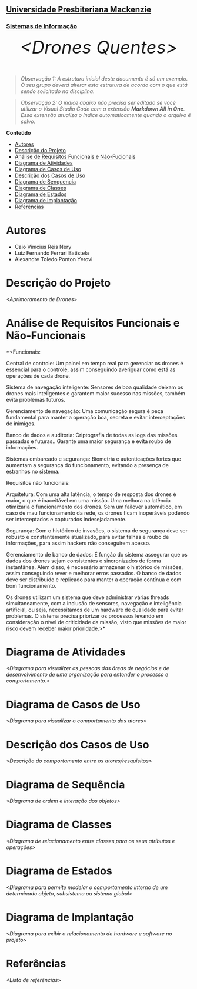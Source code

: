 <h2><a href= "https://www.mackenzie.br">Universidade Presbiteriana Mackenzie</a></h2>
<h3><a href= "https://www.mackenzie.br/graduacao/sao-paulo-higienopolis/sistemas-de-informacao">Sistemas de Informação</a></h3>


<font size="+12"><center>
*&lt;Drones Quentes&gt;*
</center></font>

>*Observação 1: A estrutura inicial deste documento é só um exemplo. O seu grupo deverá alterar esta estrutura de acordo com o que está sendo solicitado na disciplina.*

>*Observação 2: O índice abaixo não precisa ser editado se você utilizar o Visual Studio Code com a extensão **Markdown All in One**. Essa extensão atualiza o índice automaticamente quando o arquivo é salvo.*

**Conteúdo**

- [Autores](#nome-alunos)
- [Descrição do Projeto](#introdução-do-projeto)
- [Análise de Requisitos Funcionais e Não-Fucionais](#descrição-dos-requisitos)
- [Diagrama de Atividades](#diagrama-de-atividades) 
- [Diagrama de Casos de Uso](#diagrama-de-comportamento-atores)
- [Descrição dos Casos de Uso](#descrição-das-funcões)
- [Diagrama de Senquencia](#diagrama-de-ordem-interações)
- [Diagrama de Classes](#diagrama-orientado-objetos)
- [Diagrama de Estados](#diagrama-estrutura-componente)
- [Diagrama de Implantação](#diagrama-de-hardware-software)
- [Referências](#referências)


# Autores

* Caio Vinícius Reis Nery
* Luiz Fernando Ferrari Batistela
* Alexandre Toledo Ponton Yerovi

# Descrição do Projeto

*&lt;Aprimoramento de Drones&gt;*

# Análise de Requisitos Funcionais e Não-Funcionais
*&lt;Funcionais:

Central de controle: 
Um painel em tempo real para gerenciar os drones é essencial para o controle, assim conseguindo averiguar como está as operações de cada drone.

Sistema de navegação inteligente:
Sensores de boa qualidade deixam os drones mais inteligentes e garantem maior sucesso nas missões, também evita problemas futuros. 

Gerenciamento de navegação:
Uma comunicação segura é peça fundamental para manter a operação boa, secreta e evitar interceptações de inimigos.

Banco de dados e auditoria:
Criptografia de todas as logs das missões passadas e futuras.. Garante uma maior segurança e evita roubo de informações. 

Sistemas embarcado e segurança:
Biometria e autenticações fortes que aumentam a segurança do funcionamento, evitando a presença de estranhos no sistema.


Requisitos não funcionais:

Arquitetura:
Com uma alta latência, o tempo de resposta dos drones é maior, o que é inaceitável em uma missão. Uma melhora na latência otimizaria o funcionamento dos drones.
Sem um failover automático, em caso de mau funcionamento da rede, os drones ficam inoperáveis podendo ser interceptados e capturados indesejadamente.

Segurança:
Com o histórico de invasões, o sistema de segurança deve ser robusto e constantemente atualizado, para evitar falhas e roubo de informações, para assim hackers não conseguirem acesso.

Gerenciamento de banco de dados:
É função do sistema assegurar que os dados dos drones sejam consistentes e sincronizados de forma instantânea. Além disso, é necessário armazenar o histórico de missões, assim conseguindo rever e melhorar erros passados. O banco de dados deve ser distribuído e replicado para manter a operação contínua e com bom funcionamento.

Os drones utilizam um sistema que deve administrar várias threads simultaneamente, com a inclusão de sensores, navegação e inteligência artificial, ou seja, necessitamos de um hardware de qualidade para evitar problemas. O sistema precisa priorizar os processos levando em consideração o nível de criticidade da missão, visto que missões de maior risco devem receber maior prioridade.&gt;*

# Diagrama de Atividades

*&lt;Diagrama para visualizer as pessoas das áreas de negócios e de desenvolvimento de uma organização para entender o processo e comportamento.&gt;*

# Diagrama de Casos de Uso

*&lt;Diagrama para visualizar o comportamento dos atores&gt;*

# Descrição dos Casos de Uso

*&lt;Descrição do comportamento entre os atores/resquisitos&gt;*

# Diagrama de Sequência

*&lt;Diagrama de ordem e interação dos objetos&gt;*

# Diagrama de Classes

*&lt;Diagrama de relacionamento entre classes para os seus atributos e operações&gt;*

# Diagrama de Estados

*&lt;Diagrama para permite modelar o comportamento interno de um determinado objeto, subsistema ou sistema global&gt;*

# Diagrama de Implantação

*&lt;Diagrama para exibir o relacionamento de hardware e software no projeto&gt;*

# Referências

*&lt;Lista de referências&gt;*
